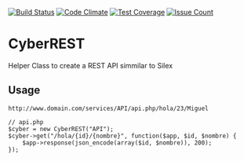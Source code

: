 [![Build Status](https://travis-ci.org/MiguelSMendoza/CyberREST.svg?branch=master)](https://travis-ci.org/MiguelSMendoza/CyberREST) [![Code Climate](https://codeclimate.com/github/MiguelSMendoza/CyberREST/badges/gpa.svg)](https://codeclimate.com/github/MiguelSMendoza/CyberREST) [![Test Coverage](https://codeclimate.com/github/MiguelSMendoza/CyberREST/badges/coverage.svg)](https://codeclimate.com/github/MiguelSMendoza/CyberREST/coverage) [![Issue Count](https://codeclimate.com/github/MiguelSMendoza/CyberREST/badges/issue_count.svg)](https://codeclimate.com/github/MiguelSMendoza/CyberREST)
# CyberREST
Helper Class to create a REST API simmilar to Silex
## Usage
```
http://www.domain.com/services/API/api.php/hola/23/Miguel
```
```
// api.php
$cyber = new CyberREST("API");
$cyber->get("/hola/{id}/{nombre}", function($app, $id, $nombre) {
	$app->response(json_encode(array($id, $nombre)), 200);
});
```